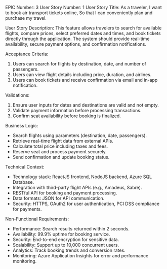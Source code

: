 EPIC Number: 3
User Story Number: 1
User Story Title: As a traveler, I want to book air transport tickets online, So that I can conveniently plan and purchase my travel.

User Story Description: This feature allows travelers to search for available flights, compare prices, select preferred dates and times, and book tickets directly through the application. The system should provide real-time availability, secure payment options, and confirmation notifications.

Acceptance Criteria:
1. Users can search for flights by destination, date, and number of passengers.
2. Users can view flight details including price, duration, and airlines.
3. Users can book tickets and receive confirmation via email and in-app notification.

Validations:
1. Ensure user inputs for dates and destinations are valid and not empty.
2. Validate payment information before processing transactions.
3. Confirm seat availability before booking is finalized.

Business Logic: 
- Search flights using parameters (destination, date, passengers).
- Retrieve real-time flight data from external APIs.
- Calculate total price including taxes and fees.
- Reserve seat and process payment securely.
- Send confirmation and update booking status.

Technical Context:
- Technology stack: ReactJS frontend, NodeJS backend, Azure SQL Database.
- Integration with third-party flight APIs (e.g., Amadeus, Sabre).
- RESTful API for booking and payment processing.
- Data formats: JSON for API communication.
- Security: HTTPS, OAuth2 for user authentication, PCI DSS compliance for payments.

Non-Functional Requirements:
- Performance: Search results returned within 2 seconds.
- Availability: 99.9% uptime for booking service.
- Security: End-to-end encryption for sensitive data.
- Scalability: Support up to 10,000 concurrent users.
- Analytics: Track booking trends and conversion rates.
- Monitoring: Azure Application Insights for error and performance monitoring.